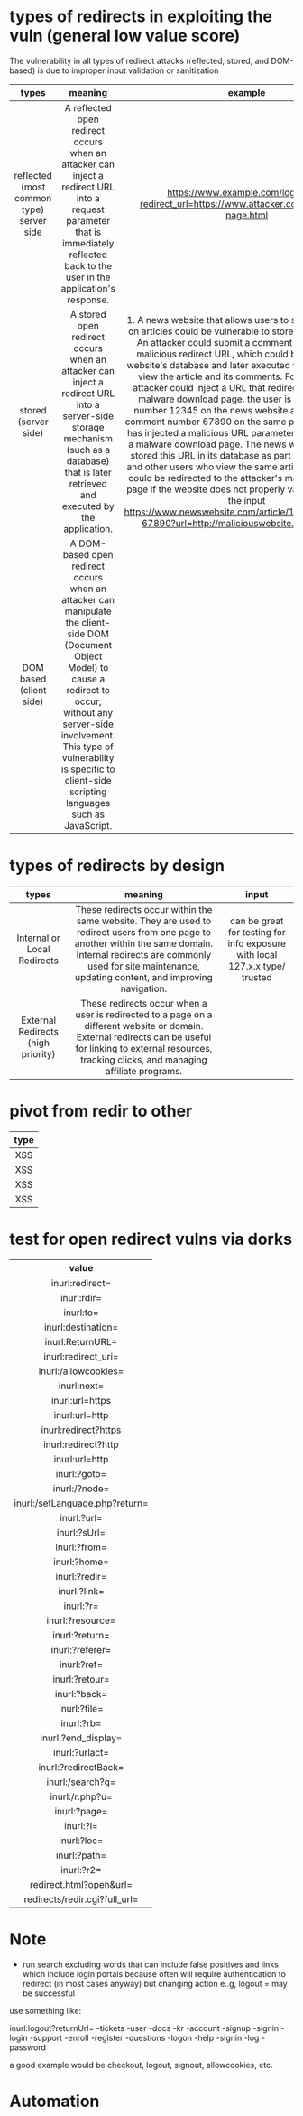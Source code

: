 # types of redirects in exploiting the vuln (general low value score)

The vulnerability in all types of redirect attacks (reflected, stored, and DOM-based) is due to improper input validation or sanitization

| types | meaning | example | to loc try
|:---:|:---:|:---:|:---:|
|reflected (most common type) server side | A reflected open redirect occurs when an attacker can inject a redirect URL into a request parameter that is immediately reflected back to the user in the application's response.| https://www.example.com/login.php?redirect_url=https://www.attacker.com/malicious-page.html | dorks, linkgopher filter, manual inspection, js, html, links, hrefs, comments, network  | 
| stored (server side)| A stored open redirect occurs when an attacker can inject a redirect URL into a server-side storage mechanism (such as a database) that is later retrieved and executed by the application.| 1. A news website that allows users to submit comments on articles could be vulnerable to stored open redirects. An attacker could submit a comment that includes a malicious redirect URL, which could be stored in the website's database and later executed when other users view the article and its comments. For example, the attacker could inject a URL that redirects the user to a malware download page.  the user is viewing article number 12345 on the news website and is looking at comment number 67890 on the same page. The attacker has injected a malicious URL parameter url that points to a malware download page. The news website may have stored this URL in its database as part of the comment, and other users who view the same article and comment could be redirected to the attacker's malware download page if the website does not properly validate or sanitize the input  https://www.newswebsite.com/article/12345#comment-67890?url=http://maliciouswebsite.com/malware| 
|DOM based (client side) | A DOM-based open redirect occurs when an attacker can manipulate the client-side DOM (Document Object Model) to cause a redirect to occur, without any server-side involvement. This type of vulnerability is specific to client-side scripting languages such as JavaScript.| 

# types of redirects by design

| types | meaning | input
|:---:|:---:|:---:|
| Internal or Local Redirects |  These redirects occur within the same website. They are used to redirect users from one page to another within the same domain. Internal redirects are commonly used for site maintenance, updating content, and improving navigation.| can be great for testing for info exposure with local 127.x.x type/ trusted | 
| External Redirects (high priority)| These redirects occur when a user is redirected to a page on a different website or domain. External redirects can be useful for linking to external resources, tracking clicks, and managing affiliate programs.| 


# pivot from redir to other 

| type |
|:---:|
| XSS |
| XSS |
| XSS |
| XSS |

# test for open redirect vulns via dorks 

| value |
|:---:|
| inurl:redirect= |
| inurl:rdir=  |
| inurl:to=  | 
| inurl:destination= |
| inurl:ReturnURL=  |
| inurl:redirect_uri= |
| inurl:/allowcookies= | 
| inurl:next= | 
| inurl:url=https | 
| inurl:url=http |
| inurl:redirect?https | 
| inurl:redirect?http | 
| inurl:url=http |
| inurl:?goto= | 
| inurl:/?node= | 
| inurl:/setLanguage.php?return= | 
| inurl:?url= |
| inurl:?sUrl= | 
| inurl:?from= | 
| inurl:?home= | 
| inurl:?redir= | 
| inurl:?link= | 
| inurl:?r= | 
| inurl:?resource= | 
| inurl:?return= |
| inurl:?referer= |
| inurl:?ref= | 
| inurl:?retour= | 
| inurl:?back= | 
| inurl:?file= | 
| inurl:?rb= | 
| inurl:?end_display= | 
| inurl:?urlact= | 
| inurl:?redirectBack= | 
| inurl:/search?q= | 
| inurl:/r.php?u= | 
| inurl:?page= | 
| inurl:?l= | 
| inurl:?loc= | 
| inurl:?path= | 
| inurl:?r2= |
|redirect.html?open&url= |
| redirects/redir.cgi?full_url= |


# Note
* run search excluding words that can include false positives and links which include login portals because often will require authentication to redirect (in most cases anyway) but changing action e..g, logout = may be successful 

use something like: 

inurl:logout?returnUrl= -tickets -user -docs -kr  -account  -signup -signin -login -support -enroll -register -questions -logon -help -signin -log -password

a good example would be checkout, logout, signout, allowcookies, etc. 


# Automation 


